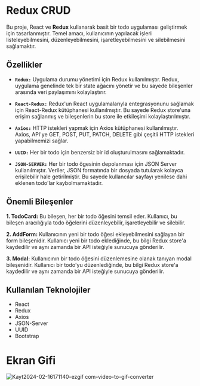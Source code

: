 # Redux CRUD

Bu proje, React ve **Redux** kullanarak basit bir todo uygulaması geliştirmek için tasarlanmıştır. Temel amacı, kullanıcının yapılacak işleri listeleyebilmesini, düzenleyebilmesini, işaretleyebilmesini ve silebilmesini sağlamaktır.

## Özellikler

* **``Redux:``** Uygulama durumu yönetimi için Redux kullanılmıştır. Redux, uygulama genelinde tek bir state ağacını yönetir ve bu sayede bileşenler arasında veri paylaşımını kolaylaştırır.

* **``React-Redux:``** Redux'un React uygulamalarıyla entegrasyonunu sağlamak için React-Redux kütüphanesi kullanılmıştır. Bu sayede Redux store'una erişim sağlanmış ve bileşenlerin bu store ile etkileşimi kolaylaştırılmıştır.

* **``Axios:``** HTTP istekleri yapmak için Axios kütüphanesi kullanılmıştır. Axios, API'ye GET, POST, PUT, PATCH, DELETE gibi çeşitli HTTP istekleri yapabilmemizi sağlar.

* **``UUID:``** Her bir todo için benzersiz bir id oluşturulmasını sağlamaktadır.

* **``JSON-SERVER:``** Her bir todo ögesinin depolanması için JSON Server kullanılmıştır. Veriler, JSON formatında bir dosyada tutularak kolayca erişilebilir hale getirilmiştir. Bu sayede kullancılar sayfayı yenilese dahi eklenen todo'lar kaybolmamaktadır.

## Önemli Bileşenler

**1. TodoCard:** Bu bileşen, her bir todo öğesini temsil eder. Kullanıcı, bu bileşen aracılığıyla todo öğelerini düzenleyebilir, işaretleyebilir ve silebilir.

**2. AddForm:** Kullanıcının yeni bir todo öğesi ekleyebilmesini sağlayan bir form bileşenidir. Kullanıcı yeni bir todo eklediğinde, bu bilgi Redux store'a kaydedilir ve aynı zamanda bir API isteğiyle sunucuya gönderilir.

**3. Modal:** Kullanıcının bir todo öğesini düzenlemesine olanak tanıyan modal bileşenidir. Kullanıcı bir todo'yu düzenlediğinde, bu bilgi Redux store'a kaydedilir ve aynı zamanda bir API isteğiyle sunucuya gönderilir.

## Kullanılan Teknolojiler

* React
* Redux
* Axios
* JSON-Server
* UUID
* Bootstrap

# Ekran Gifi

![Kayt2024-02-16171140-ezgif com-video-to-gif-converter](https://github.com/serhatakhan/Redux-CRUD/assets/147662915/e229752e-e255-420d-9749-050ad29e20aa)
